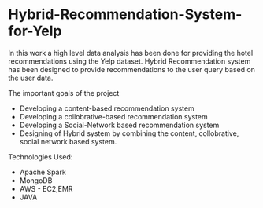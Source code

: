 # Hybrid-Recommendation-System-for-Yelp

In this work a high level data analysis has been done for providing the hotel recommendations using the Yelp dataset. Hybrid Recommendation system has been designed to provide recommendations to the user query based on the user data. 

The important goals of the project

* Developing a content-based recommendation system
* Developing a collobrative-based recommendation system
* Developing a Social-Network based recommendation system
* Designing of Hybrid system by combining the content, collobrative, social network based system.

Technologies Used:

* Apache Spark
* MongoDB
* AWS - EC2,EMR
* JAVA

